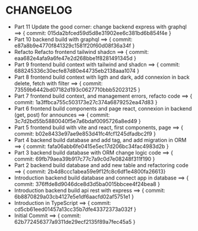 # CHANGELOG

- Part 11 Update the good corner: change backend express with graphql ==> { commit: 015da2bfced59d5d8e31902ee6c381bd6b854f4e }
- Part 10 backend build with graphql ==> { commit: e87a8b9e4770f841329c1581f20f60d08f36a34f }
- Refacto Refacto frontend tailwind shadcn ==> { commit: eaa682e4afa9a6fe47e2d268bbe1f8281491345d }
- Part 9 frontend build context with tailwind and shadcn ==> { commit: 688245336c30ecfe87d80e44735eb2138aaa1074 }
- Part 8 frontend build context with ligth and dark, add connexion in back delete, fetch with filter ==> { commit: 73559b6442bd07182d193c0627710bbb52023125 }
- Part 7 frontend build context, and management errors, refacto code ==> { commit: 1a3ffbca755c503173e27c374a6879252ea47d83 }
- Part 6 frontend build components and page react, connexion in backend (get, post) for announces ==> { commit: 3c7d2bd55b5880040f5e7a6bdaf0095726a8ed49 }
- Part 5 frontend build with vite and react, first components, page ==>  { commit: b02e8433e97ae9e853d41fc4fcf1245dfadbc2f9 }
- Part 4 backend build database and add tag, and add migration in ORM ==> { commit: fafa06abb6fe0415e5ec17d206bc34fac4983d2b }
- Part 3 backend build database with ORM change logic code ==> { commit: 69fb79aea39b917c77c7a9c0d7e08248f311f190 }
- Part 2 backend build database and add new table and refactoring code ==> { commit: 2b4d8ccc1abea59e9f12fc8c6df1e4800fa26613}
- Introduction backend build database and connect app in database ==> { commit: 376ffde8d9046dce8d3d5ba0015bbcee4f24bea8 }
- Introduction backend build api rest with express ==> { commit: 6b8870829a03cb4127e5e1df6aacfd02af5751e1 }
- Introduction in TypeScript ==> { commit: cd5cb61eed01457a13cc35b7dfe43372373a032f }
- Initial Commit ==> { commit: 62b772456377a9311de29ecf2135f89a7fec45a5 }